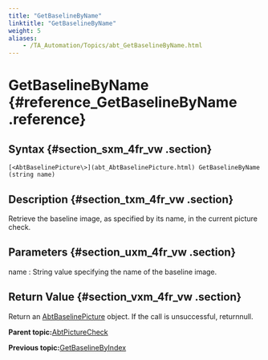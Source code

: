 ```yaml
--- 
title: "GetBaselineByName"
linktitle: "GetBaselineByName"
weight: 5
aliases: 
    - /TA_Automation/Topics/abt_GetBaselineByName.html
---
```

# GetBaselineByName {#reference_GetBaselineByName .reference}

## Syntax {#section_sxm_4fr_vw .section}

`[<AbtBaselinePicture\>](abt_AbtBaselinePicture.html) GetBaselineByName (string name)`

## Description {#section_txm_4fr_vw .section}

Retrieve the baseline image, as specified by its name, in the current picture check.

## Parameters {#section_uxm_4fr_vw .section}

name
:   String value specifying the name of the baseline image.

## Return Value {#section_vxm_4fr_vw .section}

Return an [AbtBaselinePicture](abt_AbtBaselinePicture.html) object. If the call is unsuccessful, returnnull.

**Parent topic:**[AbtPictureCheck](../../TA_Automation/Topics/abt_AbtPictureCheck.html)

**Previous topic:**[GetBaselineByIndex](../../TA_Automation/Topics/abt_GetBaselineByIndex.html)

